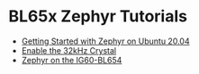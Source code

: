 # BL65x Zephyr Tutorials


- [Getting Started with Zephyr on Ubuntu 20.04](./docs/ubuntu.md)
- [Enable the 32kHz Crystal](./docs/HTSwith32kHzXtal.md)
- [Zephyr on the IG60-BL654](./docs/ig60-bl654.md)

 
